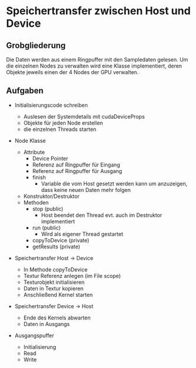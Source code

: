 # Speichertransfer zwischen Host und Device

## Grobgliederung
Die Daten werden aus einem Ringpuffer mit den Sampledaten gelesen. 
Um die einzelnen Nodes zu verwalten wird eine Klasse implementiert, deren Objekte jeweils einen der 4 Nodes der GPU verwalten.

## Aufgaben

- Initialisierungscode schreiben
	- Auslesen der Systemdetails mit cudaDeviceProps
	- Objekte für jeden Node erstellen
	- die einzelnen Threads starten

- Node Klasse
	- Attribute
		- Device Pointer
		- Referenz auf Ringpuffer für Eingang
		- Referenz auf Ringpuffer für Ausgang
		- finish 
			- Variable die vom Host gesetzt werden kann um anzuzeigen, dass keine neuen Daten mehr folgen
	- Konstruktor/Destruktor
	- Methoden
		- stop (public)
			- Host beendet den Thread evt. auch im Destruktor implementiert
		- run (public)
			- Wird als eigener Thread gestartet
		- copyToDevice (private)
		- getResults (private)

- Speichertransfer Host -> Device
	- In Methode copyToDevice
	- Textur Referenz anlegen (im File scope)
	- Texturobjekt initialisieren
	- Daten in Textur kopieren
	- Anschließend Kernel starten
	
- Speichertransfer Device -> Host
	- Ende des Kernels abwarten
	- Daten in Ausgangs
	
- Ausgangspuffer
	- Initialisierung
	- Read
	- Write

